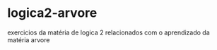 # logica2-arvore
exercicios da matéria de logica 2 relacionados com o aprendizado da matéria arvore

